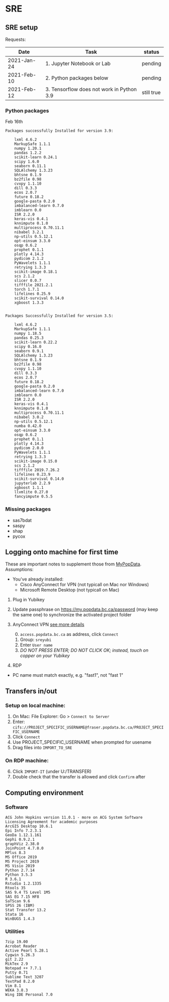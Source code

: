 # SRE

## SRE setup

Requests:

| Date | Task | status |
|---|---|---| 
| 2021-Jan-24 | 1. Jupyter Notebook or Lab| pending |
| 2021-Feb-10 | 2. Python packages below | pending |
| 2021-Feb-12 | 3. Tensorflow does not work in Python 3.9 | still true |

### Python packages

Feb 16th
```
Packages successfully Installed for version 3.9:

    lxml 4.6.2
    MarkupSafe 1.1.1
    numpy 1.20.1
    pandas 1.2.2
    scikit-learn 0.24.1
    scipy 1.6.0
    seaborn 0.11.1
    SQLAlchemy 1.3.23
    bhtsne 0.1.9
    bz2file 0.98
    cvxpy 1.1.10
    dill 0.3.3
    ecos 2.0.7
    future 0.18.2
    google-pasta 0.2.0
    imbalanced-learn 0.7.0
    imblearn 0.0
    ISR 2.2.0
    keras-vis 0.4.1
    knnimpute 0.1.0
    multiprocess 0.70.11.1
    nibabel 3.2.1
    np-utils 0.5.12.1
    opt-einsum 3.3.0
    osqp 0.6.2
    prophet 0.1.1
    plotly 4.14.3
    pydicom 2.1.2
    PyWavelets 1.1.1
    retrying 1.3.3
    scikit-image 0.18.1
    scs 2.1.2
    slicer 0.0.7
    tifffile 2021.2.1
    torch 1.7.1
    lifelines 0.25.9
    scikit-survival 0.14.0
    xgboost 1.3.3 


Packages Successfully Installed for version 3.5:

    lxml 4.6.2
    MarkupSafe 1.1.1
    numpy 1.18.5
    pandas 0.25.3
    scikit-learn 0.22.2
    scipy 0.16.0
    seaborn 0.9.1
    SQLAlchemy 1.3.23
    bhtsne 0.1.9
    bz2file 0.98
    cvxpy 1.1.10
    dill 0.3.3
    ecos 2.0.7
    future 0.18.2
    google-pasta 0.2.0
    imbalanced-learn 0.7.0
    imblearn 0.0
    ISR 2.2.0
    keras-vis 0.4.1
    knnimpute 0.1.0
    multiprocess 0.70.11.1
    nibabel 3.0.2
    np-utils 0.5.12.1
    numba 0.42.0
    opt-einsum 3.3.0
    osqp 0.6.2
    prophet 0.1.1
    plotly 4.14.3
    pydicom 2.0.0
    PyWavelets 1.1.1
    retrying 1.3.3
    scikit-image 0.15.0
    scs 2.1.2
    tifffile 2019.7.26.2
    lifelines 0.23.9
    scikit-survival 0.14.0
    jupyterlab 2.2.9
    xgboost 1.1.1
    llvmlite 0.27.0
    fancyimpute 0.5.5 
```


### Missing packages

- sas7bdat
- saspy
- shap
- pycox

## Logging onto machine for first time

These are important notes to supplement those from [MyPopData](https://my.popdata.bc.ca/html/SRE/mac/connecting.html). Assumptions: 
- You've already installed: 
    - Cisco AnyConnect for VPN (not typicall on Mac nor Windows)
    - Microsoft Remote Desktop (not typicall on Mac)

1. Plug in Yubikey

2. Update passphrase on https://my.popdata.bc.ca/password (may keep the same one) to synchronize the activated project folder

3. AnyConnect VPN [see more details](https://my.popdata.bc.ca/html/SRE/mac/connecting.html)

      0. ```access.popdata.bc.ca``` as address, click ```Connect```
      1. Group: ```sreyubi```
      2. Enter ```User name```
      3. *DO NOT PRESS ENTER; DO NOT CLICK OK; instead, touch on copper on your Yubikey*

4. RDP
  - PC name must match exactly, e.g. "fast1", not "fast 1"


## Transfers in/out

### Setup on local machine:

1. On Mac: 
    File Explorer: Go > ```Connect to Server```
2. Enter: 
    ```cifs://PROJECT_SPECIFIC_USERNAME@fraser.popdata.bc.ca/PROJECT_SPECIFIC_USERNAME``` 
3. Click ```Connect```
4. Use PROJECT_SPECIFIC_USERNAME when prompted for usename
5. Drag files into ```IMPORT_TO_SRE```

### On RDP machine:

6. Click ```IMPORT-IT``` (under U:/TRANSFER)
7. Double check that the transfer is allowed and click ```Confirm``` after


## Computing environment
 
### Software

```
ACG John Hopkins version 11.0.1 - more on ACG System Software Licensing Agreement for academic purposes
ArcGIS Desktop 10.6.1
Epi Info 7.2.3.1
GeoDa 1.12.1.161
Gephi 0.9.2.1
graphViz 2.38.0
JoinPoint 4.7.0.0
MPlus 8.3
MS Office 2019
MS Project 2019
MS Visio 2019
Python 2.7.14
Python 3.5.3
R 3.6.1
Rstudio 1.2.1335
Rtools 35
SAS 9.4 TS Level 1M5
SAS EG 7.15 HF8
SaTScan 9.6
SPSS 26 (IBM)
Stat Transfer 13.2
Stata 16
WinBUGS 1.4.3
```

### Utilities
```
7zip 19.00
Acrobat Reader
Active Pearl 5.28.1
Cygwin 5.26.3
git 2.22
MikTex 2.9
Notepad ++ 7.7.1
Putty 0.71
Sublime Text 3207
TextPad 8.2.0
Vim 8.1
WEKA 3.8.3
Wing IDE Personal 7.0
```






